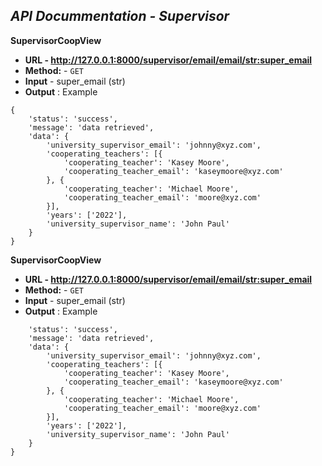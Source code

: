 *API Docummentation - Supervisor*
----
**SupervisorCoopView**
* **URL - http://127.0.0.1:8000/supervisor/email/email/<str:super_email>**
* **Method:** - `GET`
* **Input** - super_email (str) 
* **Output** : Example
```
{
	'status': 'success',
	'message': 'data retrieved',
	'data': {
		'university_supervisor_email': 'johnny@xyz.com',
		'cooperating_teachers': [{
			'cooperating_teacher': 'Kasey Moore',
			'cooperating_teacher_email': 'kaseymoore@xyz.com'
		}, {
			'cooperating_teacher': 'Michael Moore',
			'cooperating_teacher_email': 'moore@xyz.com'
		}],
		'years': ['2022'],
		'university_supervisor_name': 'John Paul'
	}
} 
```

**SupervisorCoopView**
* **URL - http://127.0.0.1:8000/supervisor/email/email/<str:super_email>**
* **Method:** - `GET`
* **Input** - super_email (str) 
* **Output** : Example
```{
	'status': 'success',
	'message': 'data retrieved',
	'data': {
		'university_supervisor_email': 'johnny@xyz.com',
		'cooperating_teachers': [{
			'cooperating_teacher': 'Kasey Moore',
			'cooperating_teacher_email': 'kaseymoore@xyz.com'
		}, {
			'cooperating_teacher': 'Michael Moore',
			'cooperating_teacher_email': 'moore@xyz.com'
		}],
		'years': ['2022'],
		'university_supervisor_name': 'John Paul'
	}
}
